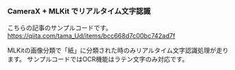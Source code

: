 ### CameraX + MLKit でリアルタイム文字認識

こちらの記事のサンプルコードです。
https://qiita.com/tama_Ud/items/bcc668d7c00bc742ad7f

MLKitの画像分類で「紙」に分類された時のみリアルタイム文字認識処理が走ります。
サンプルコードではOCR機能はラテン文字のみ対応です。